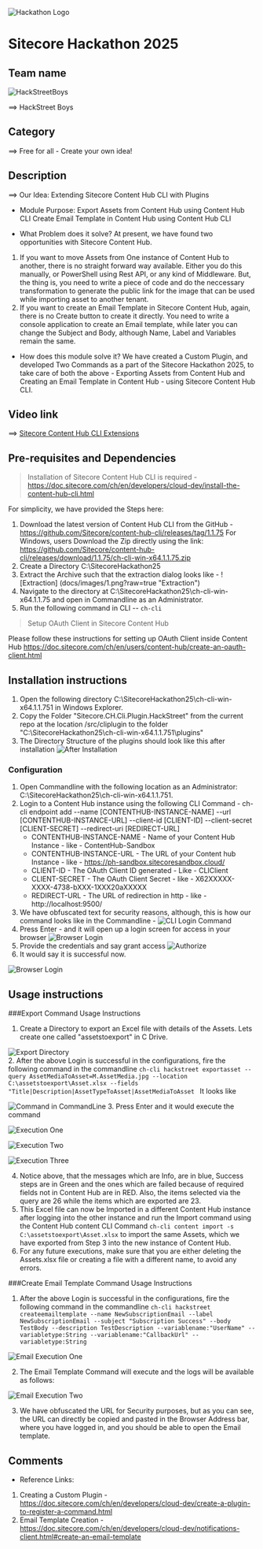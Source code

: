 ![Hackathon Logo](docs/images/hackathon.png?raw=true "Hackathon Logo")
# Sitecore Hackathon 2025
  
## Team name
![HackStreetBoys](docs/images/HackStreetBoys-sitecore-hackathon-2025.png?raw=true "HackStreetBoys")

⟹ HackStreet Boys

## Category
⟹ Free for all - Create your own idea!


## Description

⟹ Our Idea: Extending Sitecore Content Hub CLI with Plugins 

- Module Purpose:
	Export Assets from Content Hub using Content Hub CLI
	Create Email Template in Content Hub using Content Hub CLI

- What Problem does it solve?
At present, we have found two opportunities with Sitecore Content Hub.
1. If you want to move Assets from One instance of Content Hub to another, there is no straight forward way available. Either you do this manually, or PowerShell using Rest API, or any kind of Middleware. But, the thing is, you need to write a piece of code and do the neccessary transformation to generate the public link for the image that can be used while importing asset to another tenant. 
2. If you want to create an Email Template in Sitecore Content Hub, again, there is no Create button to create it directly. You need to write a console application to create an Email template, while later you can change the Subject and Body, although Name, Label and Variables remain the same.

- How does this module solve it?
We have created a Custom Plugin, and developed Two Commands as a part of the Sitecore Hackathon 2025, to take care of both the above - Exporting Assets from Content Hub and Creating an Email Template in Content Hub - using Sitecore Content Hub CLI.

## Video link

⟹ [Sitecore Content Hub CLI Extensions](https://www.youtube.com/watch?v=RpJ7PpOjeN8)

## Pre-requisites and Dependencies

> Installation of Sitecore Content Hub CLI is required - https://doc.sitecore.com/ch/en/developers/cloud-dev/install-the-content-hub-cli.html 

For simplicity, we have provided the Steps here:
1. Download the latest version of Content Hub CLI from the GitHub - https://github.com/Sitecore/content-hub-cli/releases/tag/1.1.75 For Windows, users Download the Zip directly using the link: https://github.com/Sitecore/content-hub-cli/releases/download/1.1.75/ch-cli-win-x64.1.1.75.zip
2. Create a Directory C:\SitecoreHackathon25
3. Extract the Archive such that the extraction dialog looks like - 
![Extraction] (docs/images/1.png?raw=true "Extraction")
4. Navigate to the directory at C:\SitecoreHackathon25\ch-cli-win-x64.1.1.75 and open in Commandline as an Administrator.
3. Run the following command in CLI -- `ch-cli`

> Setup OAuth Client in Sitecore Content Hub

Please follow these instructions for setting up OAuth Client inside Content Hub https://doc.sitecore.com/ch/en/users/content-hub/create-an-oauth-client.html



## Installation instructions

1. Open the following directory C:\SitecoreHackathon25\ch-cli-win-x64.1.1.751 in Windows Explorer.
2. Copy the Folder "Sitecore.CH.Cli.Plugin.HackStreet" from the current repo at the location /src/cliplugin to the folder "C:\SitecoreHackathon25\ch-cli-win-x64.1.1.751\plugins"
3. The Directory Structure of the plugins should look like this after installation 
![After Installation](docs/images/after-installation.png?raw=true "After Installation")

### Configuration
1. Open Commandline with the following location as an Administrator: C:\SitecoreHackathon25\ch-cli-win-x64.1.1.751. 
2. Login to a Content Hub instance using the following CLI Command - 
ch-cli endpoint add --name [CONTENTHUB-INSTANCE-NAME] --url [CONTENTHUB-INSTANCE-URL] --client-id [CLIENT-ID] --client-secret [CLIENT-SECRET] --redirect-uri [REDIRECT-URL]
    - CONTENTHUB-INSTANCE-NAME - Name of your Content Hub Instance - like - ContentHub-Sandbox
    - CONTENTHUB-INSTANCE-URL - The URL of your Content hub Instance - like - https://ph-sandbox.sitecoresandbox.cloud/
    - CLIENT-ID - The OAuth Client ID generated - Like - CLIClient 
    - CLIENT-SECRET - The OAuth Client Secret - like - X62XXXXX-XXXX-4738-bXXX-1XXX20aXXXXX
    - REDIRECT-URL - The URL of redirection in http - like - http://localhost:9500/
3. We have obfuscated text for security reasons, although, this is how our command looks like in the Commandline - 
![CLI Login Command](docs/images/CLI-Login-Command.png?raw=true "CLI Login Command")
4. Press Enter - and it will open up a login screen for access in your browser 
![Browser Login](docs/images/browser-login.png?raw=true "Browser Login") 
5. Provide the credentials and say grant access 
![Authorize](docs/images/authorize.png?raw=true "Authorize")
6. It would say it is successful now. 

![Browser Login](docs/images/success.png?raw=true "Browser Login")  


## Usage instructions

###Export Command Usage Instructions
1. Create a Directory to export an Excel file with details of the Assets. Lets create one called "assetstoexport" in C Drive.

![Export Directory](docs/images/assets-to-export.png?raw=true "Export Directory")  
2. After the above Login is successful in the configurations, fire the following command in the commandline
`ch-cli hackstreet exportasset --query AssetMediaToAsset=M.AssetMedia.jpg --location C:\assetstoexport\Asset.xlsx --fields "Title|Description|AssetTypeToAsset|AssetMediaToAsset ` It looks like 

![Command in CommandLine](docs/images/Command-in-CommandLine.png?raw=true "Command in CommandLine")
3. Press Enter and it would execute the command

![Execution One](docs/images/Export-Execution-1.png?raw=true "Execution One")

![Execution Two](docs/images/Export-Execution-2.png?raw=true "Execution Two")

![Execution Three](docs/images/Export-Execution-3.png?raw=true "Execution Three")

4. Notice above, that the messages which are Info, are in blue, Success steps are in Green and the ones which are failed because of required fields not in Content Hub are in RED. Also, the items selected via the query are 26 while the items which are exported are 23. 
5. This Excel file can now be Imported in a different Content Hub instance after logging into the other instance and run the Import command using the Content Hub content CLI Command `ch-cli content import -s C:\assetstoexport\Asset.xlsx` to import the same Assets, which we have exported from Step 3 into the new instance of Content Hub.
6. For any future executions, make sure that you are either deleting the Assets.xlsx file or creating a file with a different name, to avoid any errors.

###Create Email Template Command Usage Instructions

1. After the above Login is successful in the configurations, fire the following command in the commandline `ch-cli hackstreet createemailtemplate --name NewSubscriptionEmail --label NewSubscriptionEmail --subject "Subscription Success" --body TestBody --description TestDescription --variablename:"UserName" --variabletype:String --variablename:"CallbackUrl" --variabletype:String`

![Email Execution One](docs/images/Email-Execution-1.png?raw=true "Email Execution One")

2. The Email Template Command will execute and the logs will be available as follows:

![Email Execution Two](docs/images/Email-Execution-2.png?raw=true "Email Execution Two")

3. We have obfuscated the URL for Security purposes, but as you can see, the URL can directly be copied and pasted in the Browser Address bar, where you have logged in, and you should be able to open the Email template.

## Comments

- Reference Links:
1. Creating a Custom Plugin - https://doc.sitecore.com/ch/en/developers/cloud-dev/create-a-plugin-to-register-a-command.html
2. Email Template Creation - https://doc.sitecore.com/ch/en/developers/cloud-dev/notifications-client.html#create-an-email-template


